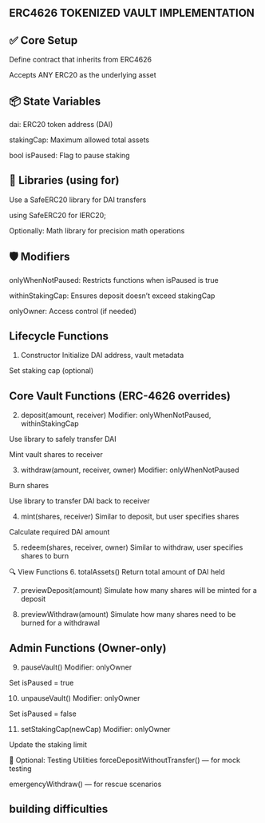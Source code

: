 ## ERC4626 TOKENIZED VAULT IMPLEMENTATION

## ✅ Core Setup
Define contract that inherits from ERC4626

Accepts  ANY ERC20 as the underlying asset

## 📦 State Variables
dai: ERC20 token address (DAI)

stakingCap: Maximum allowed total assets

bool isPaused: Flag to pause staking

## 🧩 Libraries (using  for)
Use a SafeERC20 library for DAI transfers

using SafeERC20 for IERC20;

Optionally: Math library for precision math operations

## 🛡️ Modifiers
onlyWhenNotPaused: Restricts functions when isPaused is true

withinStakingCap: Ensures deposit doesn’t exceed stakingCap

onlyOwner: Access control (if needed)

## Lifecycle Functions
1. Constructor
Initialize DAI address, vault metadata

Set staking cap (optional)

## Core Vault Functions (ERC-4626 overrides)
2. deposit(amount, receiver)
Modifier: onlyWhenNotPaused, withinStakingCap

Use library to safely transfer DAI

Mint vault shares to receiver

3. withdraw(amount, receiver, owner)
Modifier: onlyWhenNotPaused

Burn shares

Use library to transfer DAI back to receiver

4. mint(shares, receiver)
Similar to deposit, but user specifies shares

Calculate required DAI amount

5. redeem(shares, receiver, owner)
Similar to withdraw, user specifies shares to burn

🔍 View Functions
6. totalAssets()
Return total amount of DAI held

7. previewDeposit(amount)
Simulate how many shares will be minted for a deposit

8. previewWithdraw(amount)
Simulate how many shares need to be burned for a withdrawal

## Admin Functions (Owner-only)
9. pauseVault()
Modifier: onlyOwner

Set isPaused = true

10. unpauseVault()
Modifier: onlyOwner

Set isPaused = false

11. setStakingCap(newCap)
Modifier: onlyOwner

Update the staking limit

🧪 Optional: Testing Utilities
forceDepositWithoutTransfer() — for mock testing

emergencyWithdraw() — for rescue scenarios

## building difficulties
